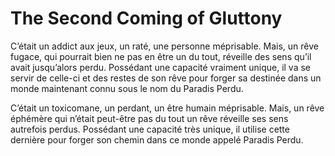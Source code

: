 # The Second Coming of Gluttony
C’était un addict aux jeux, un raté, une personne méprisable. Mais, un rêve fugace, qui pourrait bien ne pas en être un du tout, réveille des sens qu’il avait jusqu’alors perdu. Possédant une capacité vraiment unique, il va se servir de celle-ci et des restes de son rêve pour forger sa destinée dans un monde maintenant connu sous le nom du Paradis Perdu.

C’était un toxicomane, un perdant, un être humain méprisable. Mais, un rêve éphémère qui n’était peut-être pas du tout un rêve réveille ses sens autrefois perdus. Possédant une capacité très unique, il utilise cette dernière pour forger son chemin dans ce monde appelé Paradis Perdu.